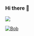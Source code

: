 ### Hi there 👋

<img src="https://github-readme-stats.vercel.app/api?username=ripperhe&hide_title=true&show_icons=true&icon_color=007aff&text_color=333&bg_color=fff" />

[![Bob](https://github-readme-stats.vercel.app/api/pin/?username=ripperhe&repo=bob)](https://github.com/ripperhe/Bob)

<!--
**ripperhe/ripperhe** is a ✨ _special_ ✨ repository because its `README.md` (this file) appears on your GitHub profile.

Here are some ideas to get you started:

- 🔭 I’m currently working on ...
- 🌱 I’m currently learning ...
- 👯 I’m looking to collaborate on ...
- 🤔 I’m looking for help with ...
- 💬 Ask me about ...
- 📫 How to reach me: ...
- 😄 Pronouns: ...
- ⚡ Fun fact: ...
-->

